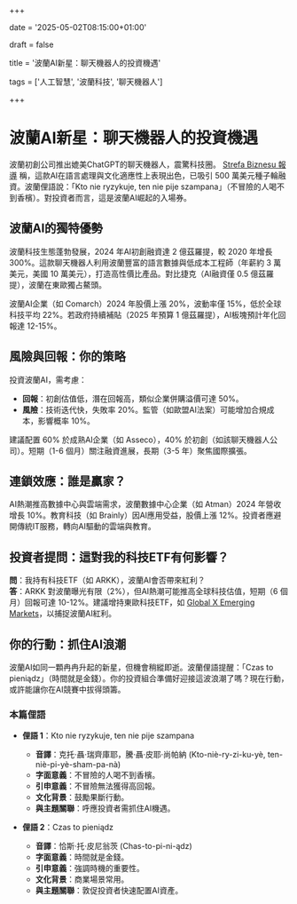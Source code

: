 +++

date = '2025-05-02T08:15:00+01:00'

draft = false

title = '波蘭AI新星：聊天機器人的投資機遇'

tags = ['人工智慧', '波蘭科技', '聊天機器人']

+++

# 波蘭AI新星：聊天機器人的投資機遇

波蘭初創公司推出媲美ChatGPT的聊天機器人，震驚科技圈。 [Strefa Biznesu 報導](https://strefabiznesu.pl/polacy-stworzyli-nowy-czat-gpt-i-okazalo-sie-ze-jest-calkiem-dobry/ar/c3p2-27514803) 稱，這款AI在語言處理與文化適應性上表現出色，已吸引 500 萬美元種子輪融資。波蘭俚語說：「Kto nie ryzykuje, ten nie pije szampana」（不冒險的人喝不到香檳）。對投資者而言，這是波蘭AI崛起的入場券。

## 波蘭AI的獨特優勢

波蘭科技生態蓬勃發展，2024 年AI初創融資達 2 億茲羅提，較 2020 年增長 300%。這款聊天機器人利用波蘭豐富的語言數據與低成本工程師（年薪約 3 萬美元，美國 10 萬美元），打造高性價比產品。對比捷克（AI融資僅 0.5 億茲羅提），波蘭在東歐獨占鰲頭。

波蘭AI企業（如 Comarch）2024 年股價上漲 20%，波動率僅 15%，低於全球科技平均 22%。若政府持續補貼（2025 年預算 1 億茲羅提），AI板塊預計年化回報達 12-15%。

## 風險與回報：你的策略

投資波蘭AI，需考慮：
- **回報**：初創估值低，潛在回報高，類似企業併購溢價可達 50%。
- **風險**：技術迭代快，失敗率 20%。監管（如歐盟AI法案）可能增加合規成本，影響概率 10%。

建議配置 60% 於成熟AI企業（如 Asseco），40% 於初創（如該聊天機器人公司）。短期（1-6 個月）關注融資進展，長期（3-5 年）聚焦國際擴張。

## 連鎖效應：誰是贏家？

AI熱潮推高數據中心與雲端需求，波蘭數據中心企業（如 Atman）2024 年營收增長 10%。教育科技（如 Brainly）因AI應用受益，股價上漲 12%。投資者應避開傳統IT服務，轉向AI驅動的雲端與教育。

## 投資者提問：這對我的科技ETF有何影響？

**問**：我持有科技ETF（如 ARKK），波蘭AI會否帶來紅利？  
**答**：ARKK 對波蘭曝光有限（2%），但AI熱潮可能推高全球科技估值，短期（6 個月）回報可達 10-12%。建議增持東歐科技ETF，如 [Global X Emerging Markets](https://www.globalxetfs.com/)，以捕捉波蘭AI紅利。

## 你的行動：抓住AI浪潮

波蘭AI如同一顆冉冉升起的新星，但機會稍縱即逝。波蘭俚語提醒：「Czas to pieniądz」（時間就是金錢）。你的投資組合準備好迎接這波浪潮了嗎？現在行動，或許能讓你在AI競賽中拔得頭籌。

### 本篇俚語

- **俚語 1**：Kto nie ryzykuje, ten nie pije szampana  
  - **音譯**：克托·聶·瑞齊庫耶，騰·聶·皮耶·尚帕納 (Kto-niè-ry-zi-ku-yè, ten-niè-pi-yè-sham-pa-nà)  
  - **字面意義**：不冒險的人喝不到香檳。  
  - **引申意義**：不冒險無法獲得高回報。  
  - **文化背景**：鼓勵果斷行動。  
  - **與主題關聯**：呼應投資者需抓住AI機遇。

- **俚語 2**：Czas to pieniądz  
  - **音譯**：恰斯·托·皮尼翁茨 (Chas-to-pi-ni-ądz)  
  - **字面意義**：時間就是金錢。  
  - **引申意義**：強調時機的重要性。  
  - **文化背景**：商業場景常用。  
  - **與主題關聯**：敦促投資者快速配置AI資產。

